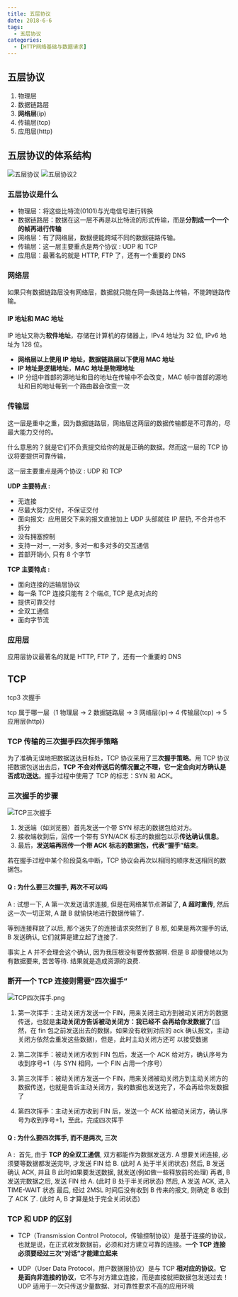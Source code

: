 ```yaml
---
title: 五层协议
date: 2018-6-6
tags:
  - 五层协议
categories:
  - [HTTP网络基础与数据请求]
---
```


## 五层协议

1. 物理层
2. 数据链路层
3. **网络层**(ip)
4. 传输层(tcp)
5. 应用层(http)

## 五层协议的体系结构

![五层协议](./imgs/五层协议.png)
![五层协议2](./imgs/五层协议2.jpg)

### 五层协议是什么

- 物理层：将这些比特流(0101)与光电信号进行转换
- 数据链路层：数据在这一层不再是以比特流的形式传输，而是**分割成一个一个的帧再进行传输**
- 网络层：有了网络层，数据便能跨域不同的数据链路传输。
- 传输层：这一层主要重点是两个协议 : UDP 和 TCP
- 应用层：最著名的就是 HTTP, FTP 了，还有一个重要的 DNS

### 网络层

如果只有数据链路层没有网络层，数据就只能在同一条链路上传输，不能跨链路传输。

#### IP 地址和 MAC 地址

IP 地址又称为**软件地址**，存储在计算机的存储器上，IPv4 地址为 32 位, IPv6 地址为 128 位。

- **网络层以上使用 IP 地址，数据链路层以下使用 MAC 地址**
- **IP 地址是逻辑地址**，**MAC 地址是物理地址**
- IP 分组中首部的源地址和目的地址在传输中不会改变，MAC 帧中首部的源地址和目的地址每到一个路由器会改变一次

### 传输层

这一层是重中之重，因为数据链路层，网络层这两层的数据传输都是不可靠的，尽最大能力交付的。

什么意思的？就是它们不负责提交给你的就是正确的数据。然而这一层的 TCP 协议将要提供可靠传输，

这一层主要重点是两个协议 : UDP 和 TCP

**UDP 主要特点 :**

- 无连接
- 尽最大努力交付，不保证交付
- 面向报文:  应用层交下来的报文直接加上 UDP 头部就往 IP 层扔, 不合并也不拆分
- 没有拥塞控制
- 支持一对一, 一对多, 多对一和多对多的交互通信
- 首部开销小, 只有 8 个字节

**TCP 主要特点 :**

- 面向连接的运输层协议
- 每一条 TCP 连接只能有 2 个端点, TCP 是点对点的
- 提供可靠交付
- 全双工通信
- 面向字节流

### 应用层

应用层协议最著名的就是 HTTP, FTP 了，还有一个重要的 DNS

## TCP

tcp3 次握手

tcp 属于哪一层（1 物理层 -> 2 数据链路层 -> 3 网络层(ip)-> 4 传输层(tcp) -> 5 应用层(http)）

### TCP 传输的三次握手四次挥手策略

为了准确无误地把数据送达目标处，TCP 协议采用了**三次握手策略**。用 TCP 协议把数据包送出去后，**TCP 不会对传送后的情况置之不理，它一定会向对方确认是否成功送达**。握手过程中使用了 TCP 的标志：SYN 和 ACK。

### 三次握手的步骤

![TCP三次握手](./imgs/TCP三次握手.png)

1. 发送端（如浏览器）首先发送一个带 SYN 标志的数据包给对方。
2. 接收端收到后，回传一个带有 SYN/ACK 标志的数据包以示**传达确认信息**。
3. 最后，**发送端再回传一个带 ACK 标志的数据包，代表“握手”结束**。

若在握手过程中某个阶段莫名中断，TCP 协议会再次以相同的顺序发送相同的数据包。

#### Q : 为什么要三次握手, 两次不可以吗

A : 试想一下, A 第一次发送请求连接, 但是在网络某节点滞留了, **A 超时重传**, 然后这一次一切正常, A 跟 B 就愉快地进行数据传输了.

等到连接释放了以后, 那个迷失了的连接请求突然到了 B 那, 如果是两次握手的话, B 发送确认, 它们就算是建立起了连接了.

事实上 A 并不会理会这个确认, 因为我压根没有要传数据啊. 但是 B 却傻傻地以为有数据要来, 苦苦等待. 结果就是造成资源的浪费.

### 断开一个 TCP 连接则需要“四次握手”

![TCP四次挥手.png](./imgs/TCP四次挥手.png)

1. 第一次挥手：主动关闭方发送一个 FIN，用来关闭主动方到被动关闭方的数据传送，也就是**主动关闭方告诉被动关闭方：我已经不 会再给你发数据了**(当然，在 fin 包之前发送出去的数据，如果没有收到对应的 ack 确认报文，主动关闭方依然会重发这些数据)，但是，此时主动关闭方还可 以接受数据

2. 第二次挥手：被动关闭方收到 FIN 包后，发送一个 ACK 给对方，确认序号为收到序号+1（与 SYN 相同，一个 FIN 占用一个序号）

3. 第三次挥手：被动关闭方发送一个 FIN，用来关闭被动关闭方到主动关闭方的数据传送，也就是告诉主动关闭方，我的数据也发送完了，不会再给你发数据了

4. 第四次挥手：主动关闭方收到 FIN 后，发送一个 ACK 给被动关闭方，确认序号为收到序号+1，至此，完成四次挥手

#### Q : 为什么要四次挥手, 而不是两次, 三次

A :  首先, 由于 **TCP 的全双工通信**, 双方都能作为数据发送方.
A 想要关闭连接, 必须要等数据都发送完毕, 才发送 FIN 给 B. (此时 A 处于半关闭状态)
然后, B 发送确认 ACK, 并且 B 此时如果要发送数据, 就发送(例如做一些释放前的处理)
再者, B 发送完数据之后, 发送 FIN 给 A. (此时 B 处于半关闭状态)
然后, A 发送 ACK, 进入 TIME-WAIT 状态
最后, 经过 2MSL 时间后没有收到 B 传来的报文, 则确定 B 收到了 ACK 了. (此时 A, B 才算是处于完全关闭状态)

### TCP 和 UDP 的区别

- TCP（Transmission Control Protocol，传输控制协议）是基于连接的协议，也就是说，在正式收发数据前，必须和对方建立可靠的连接。**一个 TCP 连接必须要经过三次“对话”才能建立起来**

- UDP（User Data Protocol，用户数据报协议）是与 TCP **相对应的协议**。**它是面向非连接的协议**，它不与对方建立连接，而是直接就把数据包发送过去！ UDP 适用于一次只传送少量数据、对可靠性要求不高的应用环境
